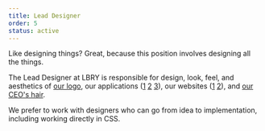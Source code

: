 ```yaml
---
title: Lead Designer
order: 5
status: active
---
```

Like designing things? Great, because this position involves designing all the things.

The Lead Designer at LBRY is responsible for design, look, feel, and aesthetics of [our logo](https://lbry.io/img/lbry-dark.svg), our applications ([1](http://github.com/lbryio/lbry-app) [2](https://github.com/lbryio/lbry-android) [3](http://github.com/lbryio/spee.ch)), our websites ([1](https://lbry.io) [2](https://beta.lbry.tech)), and [our CEO's hair](https://spee.ch/5/hair.jpg). 

We prefer to work with designers who can go from idea to implementation, including working directly in CSS. 
